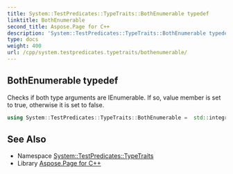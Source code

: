 ```yaml
---
title: System::TestPredicates::TypeTraits::BothEnumerable typedef
linktitle: BothEnumerable
second_title: Aspose.Page for C++
description: 'System::TestPredicates::TypeTraits::BothEnumerable typedef. Checks if both type arguments are IEnumerable. If so, value member is set to true, otherwise it is set to false in C++.'
type: docs
weight: 400
url: /cpp/system.testpredicates.typetraits/bothenumerable/
---
```

## BothEnumerable typedef


Checks if both type arguments are IEnumerable. If so, value member is set to true, otherwise it is set to false.

```cpp
using System::TestPredicates::TypeTraits::BothEnumerable =  std::integral_constant<bool, IsEnumerable<T1>::value && IsEnumerable<T2>::value>
```


## See Also

* Namespace [System::TestPredicates::TypeTraits](../)
* Library [Aspose.Page for C++](../../)
